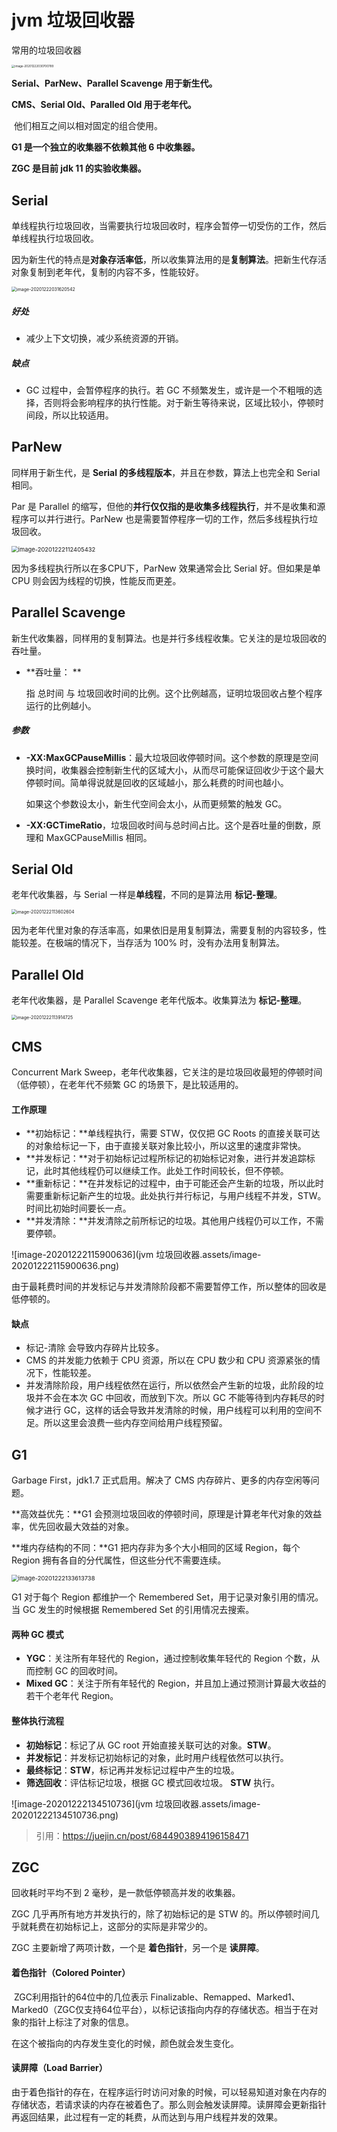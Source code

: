 # jvm 垃圾回收器

常用的垃圾回收器

<img src="jvm 垃圾回收器.assets/image-20201222030700789.png" alt="image-20201222030700789" style="zoom: 33%;" />

**Serial、ParNew、Parallel Scavenge 用于新生代。**

**CMS、Serial Old、Paralled Old 用于老年代。**

​		他们相互之间以相对固定的组合使用。

**G1 是一个独立的收集器不依赖其他 6 中收集器。**

**ZGC 是目前 jdk 11 的实验收集器。**



## Serial

单线程执行垃圾回收，当需要执行垃圾回收时，程序会暂停一切受伤的工作，然后单线程执行垃圾回收。

因为新生代的特点是**对象存活率低**，所以收集算法用的是**复制算法**。把新生代存活对象复制到老年代，复制的内容不多，性能较好。

<img src="jvm 垃圾回收器.assets/image-20201222031620542.png" alt="image-20201222031620542" style="zoom:50%;" />

##### 好处

- 减少上下文切换，减少系统资源的开销。

##### 缺点

- GC 过程中，会暂停程序的执行。若 GC 不频繁发生，或许是一个不粗哦的选择，否则将会影响程序的执行性能。对于新生等待来说，区域比较小，停顿时间段，所以比较适用。



## ParNew

同样用于新生代，是 **Serial 的多线程版本**，并且在参数，算法上也完全和 Serial 相同。

Par 是 Parallel 的缩写，但他的**并行仅仅指的是收集多线程执行**，并不是收集和源程序可以并行进行。ParNew 也是需要暂停程序一切的工作，然后多线程执行垃圾回收。

<img src="jvm 垃圾回收器.assets/image-20201222112405432.png" alt="image-20201222112405432" style="zoom: 67%;" />

因为多线程执行所以在多CPU下，ParNew 效果通常会比 Serial 好。但如果是单 CPU 则会因为线程的切换，性能反而更差。



## Parallel Scavenge

新生代收集器，同样用的复制算法。也是并行多线程收集。它关注的是垃圾回收的吞吐量。

- **吞吐量： **

  指 总时间 与 垃圾回收时间的比例。这个比例越高，证明垃圾回收占整个程序运行的比例越小。

##### 参数

- **-XX:MaxGCPauseMillis**：最大垃圾回收停顿时间。这个参数的原理是空间换时间，收集器会控制新生代的区域大小，从而尽可能保证回收少于这个最大停顿时间。简单得说就是回收的区域越小，那么耗费的时间也越小。

  如果这个参数设太小，新生代空间会太小，从而更频繁的触发 GC。

- **-XX:GCTimeRatio**，垃圾回收时间与总时间占比。这个是吞吐量的倒数，原理和 MaxGCPauseMillis 相同。



## Serial Old

老年代收集器，与 Serial 一样是**单线程**，不同的是算法用 **标记-整理**。

<img src="jvm 垃圾回收器.assets/image-20201222113602604.png" alt="image-20201222113602604" style="zoom:50%;" />

因为老年代里对象的存活率高，如果依旧是用复制算法，需要复制的内容较多，性能较差。在极端的情况下，当存活为 100% 时，没有办法用复制算法。



## Parallel Old

老年代收集器，是 Parallel Scavenge 老年代版本。收集算法为 **标记-整理**。

<img src="jvm 垃圾回收器.assets/image-20201222113914725.png" alt="image-20201222113914725" style="zoom:50%;" />



## CMS

Concurrent Mark Sweep，老年代收集器，它关注的是垃圾回收最短的停顿时间（低停顿），在老年代不频繁 GC 的场景下，是比较适用的。

#### 工作原理

- **初始标记：**单线程执行，需要 STW，仅仅把 GC Roots 的直接关联可达的对象给标记一下，由于直接关联对象比较小，所以这里的速度非常快。
- **并发标记：**对于初始标记过程所标记的初始标记对象，进行并发追踪标记，此时其他线程仍可以继续工作。此处工作时间较长，但不停顿。
- **重新标记：**在并发标记的过程中，由于可能还会产生新的垃圾，所以此时需要重新标记新产生的垃圾。此处执行并行标记，与用户线程不并发，STW。时间比初始时间要长一点。
- **并发清除：**并发清除之前所标记的垃圾。其他用户线程仍可以工作，不需要停顿。

![image-20201222115900636](jvm 垃圾回收器.assets/image-20201222115900636.png)

由于最耗费时间的并发标记与并发清除阶段都不需要暂停工作，所以整体的回收是低停顿的。



#### 缺点

- 标记-清除 会导致内存碎片比较多。
- CMS 的并发能力依赖于 CPU 资源，所以在 CPU 数少和 CPU 资源紧张的情况下，性能较差。
- 并发清除阶段，用户线程依然在运行，所以依然会产生新的垃圾，此阶段的垃圾并不会在本次 GC 中回收，而放到下次。所以 GC 不能等待到内存耗尽的时候才进行 GC，这样的话会导致并发清除的时候，用户线程可以利用的空间不足。所以这里会浪费一些内存空间给用户线程预留。



## G1

Garbage First，jdk1.7 正式启用。解决了 CMS 内存碎片、更多的内存空闲等问题。

**高效益优先：**G1 会预测垃圾回收的停顿时间，原理是计算老年代对象的效益率，优先回收最大效益的对象。

**堆内存结构的不同：**G1 把内存非为多个大小相同的区域 Region，每个 Region 拥有各自的分代属性，但这些分代不需要连续。

<img src="jvm 垃圾回收器.assets/image-20201222133613738.png" alt="image-20201222133613738" style="zoom:67%;" />

G1 对于每个 Region 都维护一个 Remembered Set，用于记录对象引用的情况。当 GC 发生的时候根据 Remembered Set 的引用情况去搜索。

#### 两种 GC 模式

- **YGC**：关注所有年轻代的 Region，通过控制收集年轻代的 Region 个数，从而控制 GC 的回收时间。
- **Mixed GC**：关注于所有年轻代的 Region，并且加上通过预测计算最大收益的若干个老年代 Region。



#### 整体执行流程

- **初始标记**：标记了从 GC root 开始直接关联可达的对象。**STW**。
- **并发标记**：并发标记初始标记的对象，此时用户线程依然可以执行。
- **最终标记**：**STW**，标记再并发标记过程中产生的垃圾。
- **筛选回收**：评估标记垃圾，根据 GC 模式回收垃圾。 **STW** 执行。

![image-20201222134510736](jvm 垃圾回收器.assets/image-20201222134510736.png)



> 引用：https://juejin.cn/post/6844903894196158471



## ZGC

回收耗时平均不到 2 毫秒，是一款低停顿高并发的收集器。

ZGC 几乎再所有地方并发执行的，除了初始标记的是 STW 的。所以停顿时间几乎就耗费在初始标记上，这部分的实际是非常少的。



ZGC 主要新增了两项计数，一个是 **着色指针**，另一个是 **读屏障**。

#### 着色指针（Colored Pointer）

​		ZGC利用指针的64位中的几位表示 Finalizable、Remapped、Marked1、Marked0（ZGC仅支持64位平台），以标记该指向内存的存储状态。相当于在对象的指针上标注了对象的信息。

在这个被指向的内存发生变化的时候，颜色就会发生变化。

#### 读屏障（Load Barrier）

​		由于着色指针的存在，在程序运行时访问对象的时候，可以轻易知道对象在内存的存储状态，若请求读的内存在被着色了。那么则会触发读屏障。读屏障会更新指针再返回结果，此过程有一定的耗费，从而达到与用户线程并发的效果。































































